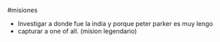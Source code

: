 #misiones

* Investigar a donde fue la india y porque peter parker es muy lengo
* capturar a one of all. (mision legendario)